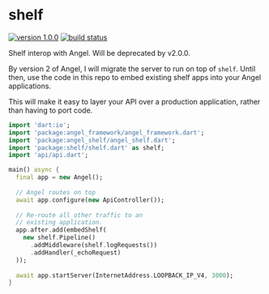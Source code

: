 # shelf
[![version 1.0.0](https://img.shields.io/badge/pub-v1.0.0-brightgreen.svg)](https://pub.dartlang.org/packages/angel_shelf)
[![build status](https://travis-ci.org/angel-dart/shelf.svg)](https://travis-ci.org/angel-dart/shelf)

Shelf interop with Angel. Will be deprecated by v2.0.0.

By version 2 of Angel, I will migrate the server to run on top of `shelf`.
Until then, use the code in this repo to embed existing shelf apps into
your Angel applications.

This will make it easy to layer your API over a production application,
rather than having to port code.

```dart
import 'dart:io';
import 'package:angel_framework/angel_framework.dart';
import 'package:angel_shelf/angel_shelf.dart';
import 'package:shelf/shelf.dart' as shelf;
import 'api/api.dart';

main() async {
  final app = new Angel();
  
  // Angel routes on top
  await app.configure(new ApiController());
  
  // Re-route all other traffic to an
  // existing application.
  app.after.add(embedShelf(
    new shelf.Pipeline()
      .addMiddleware(shelf.logRequests())
      .addHandler(_echoRequest)
  ));
  
  await app.startServer(InternetAddress.LOOPBACK_IP_V4, 3000);
}
```
